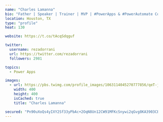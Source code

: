 ```yaml
---
name: "Charles Lamanna"
bio: "Father | Speaker | Trainer | MVP | #PowerApps & #PowerAutomate Community Super User | YouTuber Right-pointing triangle http://youtube.com/c/rezadorrani | Learn - Share - Clockwise rightwards and leftwards open circle arrows"
location: Houston, TX
type: "profile"
heat: 130

website: https://t.co/tAcqSdqguf

twitter:
  username: rezadorrani
  url: https://twitter.com/rezadorrani
  followers: 2981

topics:
  - Power Apps

images:
  - url: https://pbs.twimg.com/profile_images/1063114045270777856/qeT-jpWr_400x400.jpg
    width: 400
    height: 400
    isCached: true
    title: "Charles Lamanna"

secured: "Pn90uXoQs4yIXY2Sf33yPbAc+2OqN8Un12CW91MFKcSnywi2qGvg8KA3903CBvl9uXA9HR82M60XIqq0o/rYDh2PqZscxYiEkIFBftVUSxft84e3pSjn+O0gmwUWZ/ZioOscSdFy7s3yt5qwWnOERZZGjAgelfddBnMOtek/zwohv8LWkI4LPk+B9tn3uES1kAPckVWEhk9OpE4XFvPL+cXbf6lwGZrb4flfKHTsuWu6cplpJyI/N+sFKgZEz0bB7X+aGNKGRCWacU9s1H/rcR2BadpPMIh6uNDbUtLaOnGOhoZsuHtU4l6YI7mLm7BtkbTQd2YYvgo2YNDQcVyBDjspRV4aIjT+7hwwYdQwYwmNWTPpa/QyLt2UrkUwKchTvbyQ63IRWSk7JnaCblmBqD/jKr5mSyYTpzNpr4r+Nso=;FEQLRNbUpEZc3SV+6FXQTg=="
---
```


